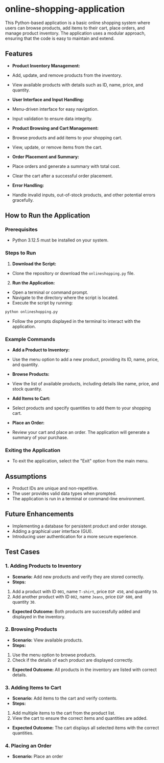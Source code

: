 # online-shopping-application
This Python-based application is a basic online shopping system where users can browse products, add items to their cart, place orders, and manage product inventory. The application uses a modular approach, ensuring that the code is easy to maintain and extend.

## Features
- **Product Inventory Management:**
- Add, update, and remove products from the inventory.
- View available products with details such as ID, name, price, and quantity.
  
- **User Interface and Input Handling:**
- Menu-driven interface for easy navigation.
- Input validation to ensure data integrity.
  
- **Product Browsing and Cart Management:**
- Browse products and add items to your shopping cart.
- View, update, or remove items from the cart.
  
- **Order Placement and Summary:**
- Place orders and generate a summary with total cost.
- Clear the cart after a successful order placement.
  
- **Error Handling:**
- Handle invalid inputs, out-of-stock products, and other potential errors gracefully.
  
## How to Run the Application
### Prerequisites
- Python 3.12.5 must be installed on your system.
  
### Steps to Run
1. **Download the Script:**
- Clone the repository or download the `onlineshopping.py` file.
  
2. **Run the Application:**
- Open a terminal or command prompt.
- Navigate to the directory where the script is located.
- Execute the script by running:

```bash
python onlineshopping.py
```
- Follow the prompts displayed in the terminal to interact with the application.
  
### Example Commands
- **Add a Product to Inventory:**
- Use the menu option to add a new product, providing its ID, name, price, and quantity.
  
- **Browse Products:**
- View the list of available products, including details like name, price, and stock quantity.
  
- **Add Items to Cart:**
- Select products and specify quantities to add them to your shopping cart.
  
- **Place an Order:**
- Review your cart and place an order. The application will generate a summary of your purchase.
  
### Exiting the Application
- To exit the application, select the "Exit" option from the main menu.
  
## Assumptions
- Product IDs are unique and non-repetitive.
- The user provides valid data types when prompted.
- The application is run in a terminal or command-line environment.
  
## Future Enhancements
- Implementing a database for persistent product and order storage.
- Adding a graphical user interface (GUI).
- Introducing user authentication for a more secure experience.
  
## Test Cases
### 1. Adding Products to Inventory
- **Scenario:** Add new products and verify they are stored correctly.
- **Steps:**
1. Add a product with ID `001`, name `T-shirt`, price `EGP 450`, and quantity `50`.
2. Add another product with ID `002`, name `Jeans`, price `EGP 600`, and quantity `30`.
- **Expected Outcome:** Both products are successfully added and displayed in the inventory.
  
### 2. Browsing Products
- **Scenario:** View available products.
- **Steps:**
1. Use the menu option to browse products.
2. Check if the details of each product are displayed correctly.
- **Expected Outcome:** All products in the inventory are listed with correct details.
  
### 3. Adding Items to Cart
- **Scenario:** Add items to the cart and verify contents.
- **Steps:**
1. Add multiple items to the cart from the product list.
2. View the cart to ensure the correct items and quantities are added.
- **Expected Outcome:** The cart displays all selected items with the correct quantities.
  
### 4. Placing an Order
- **Scenario:** Place an order
